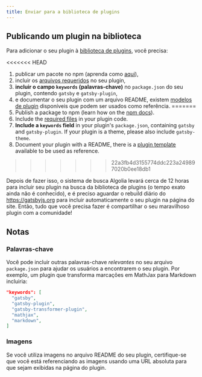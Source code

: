 ```yaml
---
title: Enviar para a biblioteca de plugins
---
```


## Publicando um plugin na biblioteca

Para adicionar o seu plugin à [biblioteca de plugins](/plugins), você precisa:

<<<<<<< HEAD
1.  publicar um pacote no npm (aprenda como [aqui](https://docs.npmjs.com/getting-started/publishing-npm-packages)),
2.  incluir os [arquivos requeridos](/docs/files-gatsby-looks-for-in-a-plugin/) no seu plugin,
3.  **incluir o campo `keywords` (palavras-chave)** no `package.json` do seu plugin, contendo `gatsby` e `gatsby-plugin`,
4.  e documentar o seu plugin com um arquivo README, existem [modelos de plugin](/contributing/docs-templates/#plugin-readme-template) disponíveis que podem ser usados como referência.
=======
1.  Publish a package to npm (learn how on the [npm docs](https://docs.npmjs.com/getting-started/publishing-npm-packages)).
2.  Include the [required files](/docs/files-gatsby-looks-for-in-a-plugin/) in your plugin code.
3.  **Include a `keywords` field** in your plugin's `package.json`, containing `gatsby` and `gatsby-plugin`. If your plugin is a theme, please also include `gatsby-theme`.
4.  Document your plugin with a README, there is a [plugin template](/contributing/docs-templates/#plugin-readme-template) available to be used as reference.
>>>>>>> 22a3fb4d3155774ddc223a249897020b0ee18db1

Depois de fazer isso, o sistema de busca Algolia levará cerca de 12 horas para incluir seu plugin na busca da biblioteca de plugins (o tempo exato ainda não é conhecido), e é preciso aguardar o rebuild diário do https://gatsbyjs.org para incluir automaticamente o seu plugin na página do site. Então, tudo que você precisa fazer é compartilhar o seu maravilhoso plugin com a comunidade!

## Notas

### Palavras-chave

Você pode incluir outras palavras-chave _relevantes_ no seu arquivo `package.json` para ajudar os usuários a encontrarem o seu plugin. Por exemplo, um plugin que transforma marcações em MathJax para Markdown incluiria:

```json:title=package.json
"keywords": [
  "gatsby",
  "gatsby-plugin",
  "gatsby-transformer-plugin",
  "mathjax",
  "markdown",
]
```

### Imagens

Se você utiliza imagens no arquivo README do seu plugin, certifique-se que você está referenciando as imagens usando uma URL absoluta para que sejam exibidas na página do plugin.
